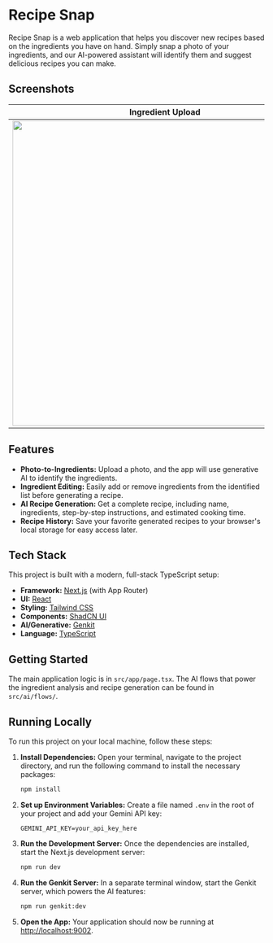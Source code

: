 # Recipe Snap

Recipe Snap is a web application that helps you discover new recipes based on the ingredients you have on hand. Simply snap a photo of your ingredients, and our AI-powered assistant will identify them and suggest delicious recipes you can make.

## Screenshots

| Ingredient Upload | Recipe View |
| :---: | :---: |
| <img src="https://placehold.co/Screenshorts/IngredientsfromImage.png" width="600" data-ai-hint="screenshot application"> | <img src="https://placehold.co/Screenshorts/RecipetoMake.png" width="600" data-ai-hint="screenshot recipe"> |

## Features

- **Photo-to-Ingredients:** Upload a photo, and the app will use generative AI to identify the ingredients.
- **Ingredient Editing:** Easily add or remove ingredients from the identified list before generating a recipe.
- **AI Recipe Generation:** Get a complete recipe, including name, ingredients, step-by-step instructions, and estimated cooking time.
- **Recipe History:** Save your favorite generated recipes to your browser's local storage for easy access later.

## Tech Stack

This project is built with a modern, full-stack TypeScript setup:

- **Framework:** [Next.js](https://nextjs.org/) (with App Router)
- **UI:** [React](https://react.dev/)
- **Styling:** [Tailwind CSS](https://tailwindcss.com/)
- **Components:** [ShadCN UI](https://ui.shadcn.com/)
- **AI/Generative:** [Genkit](https://firebase.google.com/docs/genkit)
- **Language:** [TypeScript](https://www.typescriptlang.org/)

## Getting Started

The main application logic is in `src/app/page.tsx`. The AI flows that power the ingredient analysis and recipe generation can be found in `src/ai/flows/`.

## Running Locally

To run this project on your local machine, follow these steps:

1.  **Install Dependencies:**
    Open your terminal, navigate to the project directory, and run the following command to install the necessary packages:
    ```bash
    npm install
    ```

2.  **Set up Environment Variables:**
    Create a file named `.env` in the root of your project and add your Gemini API key:
    ```
    GEMINI_API_KEY=your_api_key_here
    ```

3.  **Run the Development Server:**
    Once the dependencies are installed, start the Next.js development server:
    ```bash
    npm run dev
    ```

4.  **Run the Genkit Server:**
    In a separate terminal window, start the Genkit server, which powers the AI features:
    ```bash
    npm run genkit:dev
    ```

5.  **Open the App:**
    Your application should now be running at [http://localhost:9002](http://localhost:9002).
